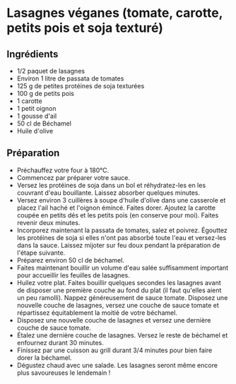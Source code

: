 # Lasagnes véganes (tomate, carotte, petits pois et soja texturé)

## Ingrédients

- 1/2 paquet de lasagnes
- Environ 1 litre de passata de tomates
- 125 g de petites protéines de soja texturées
- 100 g de petits pois
- 1 carotte
- 1 petit oignon
- 1 gousse d'ail
- 50 cl de Béchamel
- Huile d'olive

## Préparation

- Préchauffez votre four à 180°C.
- Commencez par préparer votre sauce.
- Versez les protéines de soja dans un bol et réhydratez-les en les couvrant d'eau bouillante. Laissez absorber quelques minutes.
- Versez environ 3 cuillères à soupe d'huile d'olive dans une casserole et placez l'ail haché et l'oignon émincé. Faites dorer.
Ajoutez la carotte coupée en petits dés et les petits pois (en conserve pour moi). Faites revenir deux minutes.
- Incorporez maintenant la passata de tomates, salez et poivrez. Égouttez les protéines de soja si elles n'ont pas absorbé toute l'eau et versez-les dans la sauce. Laissez mijoter sur feu doux pendant la préparation de l'étape suivante.
- Préparez environ 50 cl de béchamel.
- Faites maintenant bouillir un volume d'eau salée suffisamment important pour accueillir les feuilles de lasagnes.
- Huilez votre plat. Faites bouillir quelques secondes les lasagnes avant de disposer une première couche au fond du plat (il faut qu'elles aient un peu ramolli). Nappez généreusement de sauce tomate. Disposez une nouvelle couche de lasagnes, versez une couche de sauce tomate et répartissez équitablement la moitié de votre béchamel.
- Disposez une nouvelle couche de lasagnes et versez une dernière couche de sauce tomate.
- Étalez une dernière couche de lasagnes. Versez le reste de béchamel et enfournez durant 30 minutes.
- Finissez par une cuisson au grill durant 3/4 minutes pour bien faire dorer la béchamel.
- Dégustez chaud avec une salade. Les lasagnes seront même encore plus savoureuses le lendemain !
